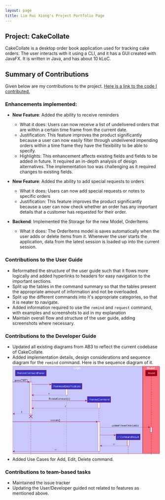 ```yaml
---
layout: page
title: Lim Rui Xiong's Project Portfolio Page
---
```


## Project: CakeCollate

CakeCollate is a desktop order book application used for tracking cake orders. The user interacts with it using a CLI, and it has a GUI created with JavaFX. It is written in Java, and has about 10 kLoC.

## Summary of Contributions

Given below are my contributions to the project.
[Here is a link to the code I contributed.](https://nus-cs2103-ay2021s2.github.io/tp-dashboard/?search=&sort=groupTitle&sortWithin=title&timeframe=commit&mergegroup=&groupSelect=groupByRepos&breakdown=true&checkedFileTypes=docs~functional-code~test-code~other&since=&tabOpen=true&tabType=authorship&tabAuthor=RuiXiong2211&tabRepo=AY2021S2-CS2103T-T11-4%2Ftp%5Bmaster%5D&authorshipIsMergeGroup=false&authorshipFileTypes=docs~functional-code~test-code~other&authorshipIsBinaryFileTypeChecked=false)

### Enhancements implemented:
* **New Feature**: Added the ability to receive reminders
  * What it does: Users can now receive a list of undelivered orders that are within a certain time frame from the 
  current date.
  * Justification: This feature improves the product significantly because a user can now easily filter through 
  undelivered impending orders within a time frame they have the flexibility to be able to specify.
  * Highlights: This enhancement affects existing fields and fields to be added in future. 
  It required an in-depth analysis of design alternatives. The implementation too was challenging as it required 
  changes to existing fields.
  
* **New Feature**: Added the ability to add special requests to orders
  * What it does: Users can now add special requests or notes to specific orders
  * Justification: This feature improves the product significantly because a user can now check whether an order 
  has any important details that a customer has requested for their order. 
  
* **Backend**: Implemented the Storage for the new Model, OrderItems
  * What it does: The OrderItems model is saves automatically when the user adds or delete items from it.
  Whenever the user starts the application, data from the latest session is loaded up into the current session.
  
### Contributions to the User Guide
* Reformatted the structure of the user guide such that it flows more logically and added hyperlinks to headers 
for easy navigation to the important sections.
* Split up the tables in the command summary so that the tables present the appropriate amount of information
and not be overloaded.
* Split up the different commands into it's appropriate categories, so that it is neater to navigate.
* Added information required to use the `remind` and `request` command, with examples and screenshots to aid
in my explanation
* Maintain overall flow and structure of the user guide, adding screenshots where necessary.

### Contributions to the Developer Guide
* Updated all existing diagrams from AB3 to reflect the current codebase of CakeCollate.
* Added implementation details, design considerations and sequence diagram for the `remind` command. Here is
the sequence diagram of it.
![RemindSequenceDiagram](img/RemindSequenceDiagram.png)
* Added Use Cases for Add, Edit, Delete command.

### Contributions to team-based tasks
* Maintained the issue tracker
* Updating the User/Developer guided not related to features as mentioned above.


